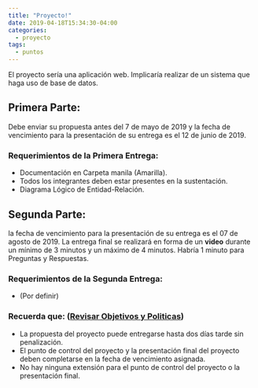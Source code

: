 ```yaml
---
title: "Proyecto!"
date: 2019-04-18T15:34:30-04:00
categories:
  - proyecto
tags:
  - puntos
---
```


El proyecto sería una aplicación web. Implicaría realizar de un sistema que haga uso de base de datos.


## Primera Parte:

Debe enviar su propuesta antes del 7 de mayo de 2019 y la fecha de vencimiento para la presentación de su entrega es el 12 de junio de 2019. 

### Requerimientos de la Primera Entrega:

 - Documentación en Carpeta manila (Amarilla).
 - Todos los integrantes deben estar presentes en la sustentación.
 - Diagrama Lógico de Entidad-Relación.

## Segunda Parte:

la fecha de vencimiento para la presentación de su entrega es el 07 de agosto de 2019. La entrega final se realizará en forma de un **video** durante un mínimo de 3 minutos y un máximo de 4 minutos. Habría 1 minuto para Preguntas y Respuestas.

### Requerimientos de la Segunda Entrega:

- (Por definir)

### Recuerda que: ([Revisar Objetivos y Politicas](/objetivos/))

 - La propuesta del proyecto puede entregarse hasta dos días tarde sin penalización.
 - El punto de control del proyecto y la presentación final del proyecto deben completarse en la fecha de vencimiento asignada. 
 - No hay ninguna extensión para el punto de control del proyecto o la presentación final.

